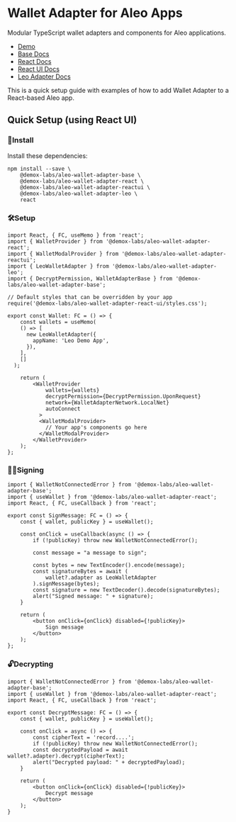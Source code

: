 # Wallet Adapter for Aleo Apps

Modular TypeScript wallet adapters and components for Aleo applications.

- [Demo](https://demo.leo.app)
- [Base Docs](https://github.com/demox-labs/aleo-wallet-adapter/blob/main/packages/core/base/docs/modules.md)
- [React Docs](https://github.com/demox-labs/aleo-wallet-adapter/blob/main/packages/core/react/docs/modules.md)
- [React UI Docs](https://github.com/demox-labs/aleo-wallet-adapter/blob/main/packages/ui/docs/modules.md)
- [Leo Adapter Docs](https://github.com/demox-labs/aleo-wallet-adapter/blob/main/packages/wallets/leo/docs/modules.md)

This is a quick setup guide with examples of how to add Wallet Adapter to a React-based Aleo app.

## Quick Setup (using React UI)

### 📲Install

Install these dependencies:

```shell
npm install --save \
    @demox-labs/aleo-wallet-adapter-base \
    @demox-labs/aleo-wallet-adapter-react \
    @demox-labs/aleo-wallet-adapter-reactui \
    @demox-labs/aleo-wallet-adapter-leo \
    react
```



### 🛠️Setup

```tsx
import React, { FC, useMemo } from 'react';
import { WalletProvider } from '@demox-labs/aleo-wallet-adapter-react';
import { WalletModalProvider } from '@demox-labs/aleo-wallet-adapter-reactui';
import { LeoWalletAdapter } from '@demox-labs/aleo-wallet-adapter-leo';
import { DecryptPermission, WalletAdapterBase } from '@demox-labs/aleo-wallet-adapter-base';

// Default styles that can be overridden by your app
require('@demox-labs/aleo-wallet-adapter-react-ui/styles.css');

export const Wallet: FC = () => {
    const wallets = useMemo(
    () => [
      new LeoWalletAdapter({
        appName: 'Leo Demo App',
      }),
    ],
    []
  );

    return (
        <WalletProvider
            wallets={wallets}
            decryptPermission={DecryptPermission.UponRequest}
            network={WalletAdapterNetwork.LocalNet}
            autoConnect
          >
          <WalletModalProvider>
            // Your app's components go here
          </WalletModalProvider>
        </WalletProvider>
    );
};
```



### ✍🏻Signing

```tsx
import { WalletNotConnectedError } from '@demox-labs/aleo-wallet-adapter-base';
import { useWallet } from '@demox-labs/aleo-wallet-adapter-react';
import React, { FC, useCallback } from 'react';

export const SignMessage: FC = () => {
    const { wallet, publicKey } = useWallet();

    const onClick = useCallback(async () => {
        if (!publicKey) throw new WalletNotConnectedError();
        
        const message = "a message to sign";
        
        const bytes = new TextEncoder().encode(message);
        const signatureBytes = await (
            wallet?.adapter as LeoWalletAdapter
        ).signMessage(bytes);
        const signature = new TextDecoder().decode(signatureBytes);
        alert("Signed message: " + signature);
    }

    return (
        <button onClick={onClick} disabled={!publicKey}>
            Sign message
        </button>
    );
};
```



### 🔓Decrypting

```tsx
import { WalletNotConnectedError } from '@demox-labs/aleo-wallet-adapter-base';
import { useWallet } from '@demox-labs/aleo-wallet-adapter-react';
import React, { FC, useCallback } from 'react';

export const DecryptMessage: FC = () => {
    const { wallet, publicKey } = useWallet();
    
    const onClick = async () => {
        const cipherText = 'record....';
        if (!publicKey) throw new WalletNotConnectedError();
        const decryptedPayload = await wallet?.adapter).decrypt(cipherText);
        alert("Decrypted payload: " + decryptedPayload);
    }
    
    return (
        <button onClick={onClick} disabled={!publicKey}>
            Decrypt message
        </button>
    );
}

```
